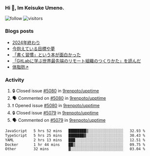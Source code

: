 ### Hi 👋, Im Keisuke Umeno.

<!--
**9renpoto/9renpoto** is a ✨ _special_ ✨ repository because its `README.md` (this file) appears on your GitHub profile.

Here are some ideas to get you started:

- 🔭 I’m currently working on ...
- 🌱 I’m currently learning ...
- 👯 I’m looking to collaborate on ...
- 🤔 I’m looking for help with ...
- 💬 Ask me about ...
- 📫 How to reach me: ...
- 😄 Pronouns: ...
- ⚡ Fun fact: ...
-->

![follow](https://img.shields.io/github/followers/9renpoto?label=Follow&style=social)
![visitors](https://komarev.com/ghpvc/?username=9renpoto&label=Profile%20views&color=0e75b6&style=flat)

### Blogs posts

<!-- BLOG-POST-LIST:START -->
- [2024年終わり](https://9renpoto.win/entry/2024/12/31/2024-end)
- [今抱えている目標や夢](https://9renpoto.win/entry/2024/12/02/objective)
- [「書く習慣」という本が面白かった](https://9renpoto.win/entry/2024/11/11/leave_a_feeling_sad)
- [「GitLabに学ぶ世界最先端のリモート組織のつくりかた」を読んだ](https://9renpoto.win/entry/2024/09/10/remote_organization)
- [体脂肪↗](https://9renpoto.win/entry/2024/08/12/gaining_fat)
<!-- BLOG-POST-LIST:END -->

### Activity

<!--START_SECTION:activity-->
1. 🔒 Closed issue [#5080](https://github.com/9renpoto/upptime/issues/5080) in [9renpoto/upptime](https://github.com/9renpoto/upptime)
2. 🗣 Commented on [#5080](https://github.com/9renpoto/upptime/issues/5080#issuecomment-2591254950) in [9renpoto/upptime](https://github.com/9renpoto/upptime)
3. ❗ Opened issue [#5080](https://github.com/9renpoto/upptime/issues/5080) in [9renpoto/upptime](https://github.com/9renpoto/upptime)
4. 🔒 Closed issue [#5079](https://github.com/9renpoto/upptime/issues/5079) in [9renpoto/upptime](https://github.com/9renpoto/upptime)
5. 🗣 Commented on [#5079](https://github.com/9renpoto/upptime/issues/5079#issuecomment-2590786647) in [9renpoto/upptime](https://github.com/9renpoto/upptime)
<!--END_SECTION:activity-->

<!--START_SECTION:waka-->

```txt
JavaScript   5 hrs 52 mins   ████████▒░░░░░░░░░░░░░░░░   32.93 %
TypeScript   5 hrs 25 mins   ███████▓░░░░░░░░░░░░░░░░░   30.43 %
YAML         2 hrs 13 mins   ███░░░░░░░░░░░░░░░░░░░░░░   12.51 %
Docker       1 hr 44 mins    ██▒░░░░░░░░░░░░░░░░░░░░░░   09.75 %
Other        32 mins         ▓░░░░░░░░░░░░░░░░░░░░░░░░   03.04 %
```

<!--END_SECTION:waka-->
